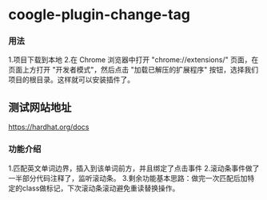 # coogle-plugin-change-tag
### 用法
1.项目下载到本地
2.在 Chrome 浏览器中打开 "chrome://extensions/" 页面，在页面上方打开 "开发者模式"，然后点击 "加载已解压的扩展程序" 按钮，选择我们项目的根目录。这样就可以安装插件了。
## 测试网站地址
https://hardhat.org/docs
### 功能介绍
 1.匹配英文单词边界，插入到该单词前方，并且绑定了点击事件
 2.滚动条事件做了一半部分代码注释了，监听滚动条。
 3.剩余功能基本思路：做完一次匹配后加特定的class做标记，下次滚动条滚动避免重读替换操作。

